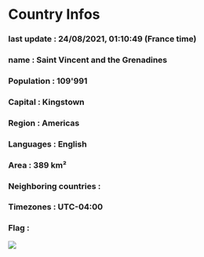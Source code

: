 # Country  Infos
### last update : 24/08/2021, 01:10:49 (France time)

### name : Saint Vincent and the Grenadines
### Population : 109'991
### Capital : Kingstown
### Region : Americas
### Languages : English
### Area : 389 km²
### Neighboring countries : 
### Timezones : UTC-04:00

### Flag :
![](https://restcountries.eu/data/vct.svg)